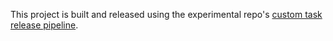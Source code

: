 This project is built and released using the experimental repo's
[custom task release pipeline](https://github.com/tektoncd/experimental/tree/main/tekton).